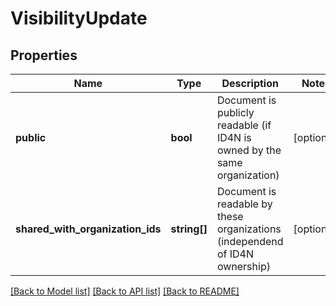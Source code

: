 # VisibilityUpdate

## Properties
Name | Type | Description | Notes
------------ | ------------- | ------------- | -------------
**public** | **bool** | Document is publicly readable (if ID4N is owned by the same organization) | [optional] 
**shared_with_organization_ids** | **string[]** | Document is readable by these organizations (independend of ID4N ownership) | [optional] 

[[Back to Model list]](../README.md#documentation-for-models) [[Back to API list]](../README.md#documentation-for-api-endpoints) [[Back to README]](../README.md)


